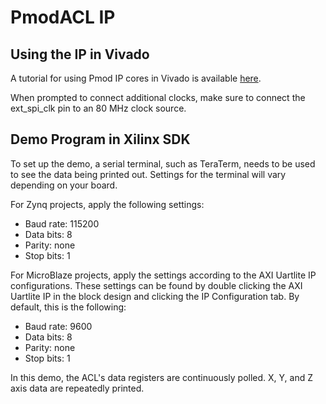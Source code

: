 PmodACL IP
==============

Using the IP in Vivado
--------------
A tutorial for using Pmod IP cores in Vivado is available [here](https://reference.digilentinc.com/learn/programmable-logic/tutorials/pmod-ips/start).

When prompted to connect additional clocks, make sure to connect the ext_spi_clk
pin to an 80 MHz clock source.

Demo Program in Xilinx SDK
--------------
To set up the demo, a serial terminal, such as TeraTerm, needs to be used to
see the data being printed out. Settings for the terminal will vary depending on
your board.

For Zynq projects, apply the following settings:
- Baud rate: 115200
- Data bits: 8
- Parity:    none
- Stop bits: 1

For MicroBlaze projects, apply the settings according to the AXI Uartlite IP
configurations. These settings can be found by double clicking the AXI Uartlite
IP in the block design and clicking the IP Configuration tab. By default, this
is the following:
- Baud rate: 9600
- Data bits: 8
- Parity:    none
- Stop bits: 1

In this demo, the ACL's data registers are continuously polled. X, Y, and Z axis
data are repeatedly printed.